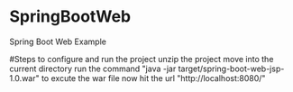 # SpringBootWeb
Spring Boot Web Example

#Steps to configure and run the project
unzip the project
move into the current directory
run the command "java -jar target/spring-boot-web-jsp-1.0.war" to excute the war file
now hit the url "http://localhost:8080/"
